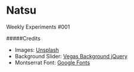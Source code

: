 Natsu
=====

Weekly Experiments #001


#####Credits
- Images: [Unsplash](http://unsplash.com/)
- Background Slider: [Vegas Background jQuery](http://vegas.jaysalvat.com/)
- Montserrat Font: [Google Fonts](https://www.google.com/fonts)
